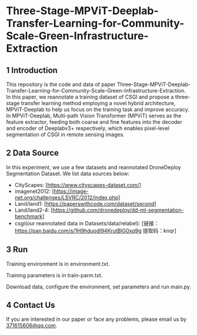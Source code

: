 # Three-Stage-MPViT-Deeplab-Transfer-Learning-for-Community-Scale-Green-Infrastructure-Extraction
## 1 Introduction
This repository is the code and data of paper Three-Stage-MPViT-Deeplab-Transfer-Learning-for-Community-Scale-Green-Infrastructure-Extraction. In this paper, we reannotate a training dataset of CSGI and propose a three-stage transfer learning method employing a novel hybrid architecture, MPViT-Deeplab to help us focus on the training task and improve accuracy. In MPViT-Deeplab, Multi-path Vision Transformer (MPViT) serves as the feature extractor, feeding both coarse and fine features into the decoder and encoder of Deeplabv3+ respectively, which enables pixel-level segmentation of CSGI in remote sensing images. 
## 2 Data Source
In this experiment, we use a few datasets and reannotated DroneDeploy Segmentation Dataset. We list data sources below:
- CityScapes: [https://www.cityscapes-dataset.com/]
- imagenet2012: [https://image-net.org/challenges/LSVRC/2012/index.php]
- Land/land1: [https://paperswithcode.com/dataset/second]
- Land/land2-4: [https://github.com/dronedeploy/dd-ml-segmentation-benchmark]
- csgi(our reannotated data in Datasets/data/relabel): [链接：https://pan.baidu.com/s/1H9hduodl94KrutBIG0xq9g 提取码：knqr]
## 3 Run
Training environment is in environment.txt.

Training parameters is in train-parm.txt.

Download data, configure the environment, set parameters and run main.py.
## 4 Contact Us
If you are interested in our paper or face any problems, please email us by 371615606@qq.com.


